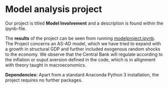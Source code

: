 # Model analysis project

Our project is titled **Model Involvement** and a description is found within the ipynb-file.

The **results** of the project can be seen from running [modelproject.ipynb](modelproject.ipynb). The Project concerns an AS-AD model, which we have tried to expand with a growth in structural GDP and further included exogenous random shocks to the economy. We observe that the Central Bank will regulate according to the inflation or ouput aversion defined in the code, which is in allignment with theory taught in macroeconomics. 

**Dependencies:** Apart from a standard Anaconda Python 3 installation, the project requires no further packages.
